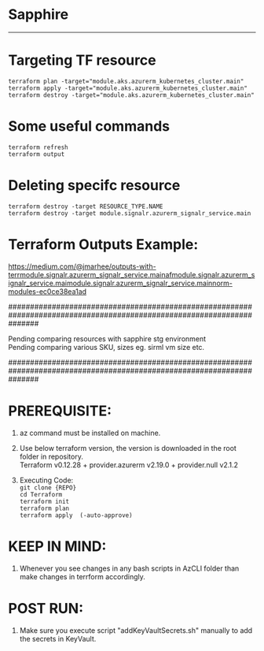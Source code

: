 # Sapphire
-----------
# Targeting TF resource
`terraform plan -target="module.aks.azurerm_kubernetes_cluster.main"` \
`terraform apply -target="module.aks.azurerm_kubernetes_cluster.main"` \
`terraform destroy -target="module.aks.azurerm_kubernetes_cluster.main"`

# Some useful commands
`terraform refresh` \
`terraform output` 

# Deleting specifc resource
`terraform destroy -target RESOURCE_TYPE.NAME` \
`terraform destroy -target module.signalr.azurerm_signalr_service.main` 

# Terraform Outputs Example:
https://medium.com/@jmarhee/outputs-with-terrmodule.signalr.azurerm_signalr_service.mainafmodule.signalr.azurerm_signalr_service.maimodule.signalr.azurerm_signalr_service.mainnorm-modules-ec0ce38ea1ad

#######################################################################################################################

Pending comparing resources with sapphire stg environment \
Pending comparing various SKU, sizes eg. sirml vm size etc.

#######################################################################################################################
# PREREQUISITE:
1. az command must be installed on machine. 
2. Use below terraform version, the version is downloaded in the root folder in repository. \
        Terraform v0.12.28
        + provider.azurerm v2.19.0
        + provider.null v2.1.2
        
3. Executing Code: \
        `git clone {REPO}` \
        `cd Terraform` \
        `terraform init` \
        `terraform plan` \
        `terraform apply  (-auto-approve)` 

# KEEP IN MIND:
1. Whenever you see changes in any bash scripts in AzCLI folder than make changes in terrform accordingly. 

# POST RUN:
1. Make sure you execute script "addKeyVaultSecrets.sh" manually to add the secrets in KeyVault. 



